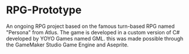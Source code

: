# RPG-Prototype
An ongoing RPG project based on the famous turn-based RPG named "Persona" from Atlus. The game is developed in a custom version of C# developed by YOYO Games named GML. this was made possible through the GameMaker Studio Game Engine and Aseprite. 
